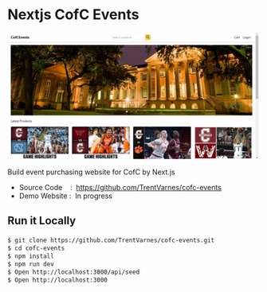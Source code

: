 # Nextjs CofC Events

![CofC Events](/public/app_.jpg)

Build event purchasing website for CofC by Next.js

- Source Code    :  https://github.com/TrentVarnes/cofc-events
- Demo Website :  In progress

## Run it Locally

```
$ git clone https://github.com/TrentVarnes/cofc-events.git
$ cd cofc-events
$ npm install
$ npm run dev
$ Open http://localhost:3000/api/seed
$ Open http://localhost:3000
```
